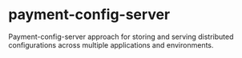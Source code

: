 # payment-config-server
Payment-config-server approach for storing and serving distributed configurations across multiple applications and environments.
